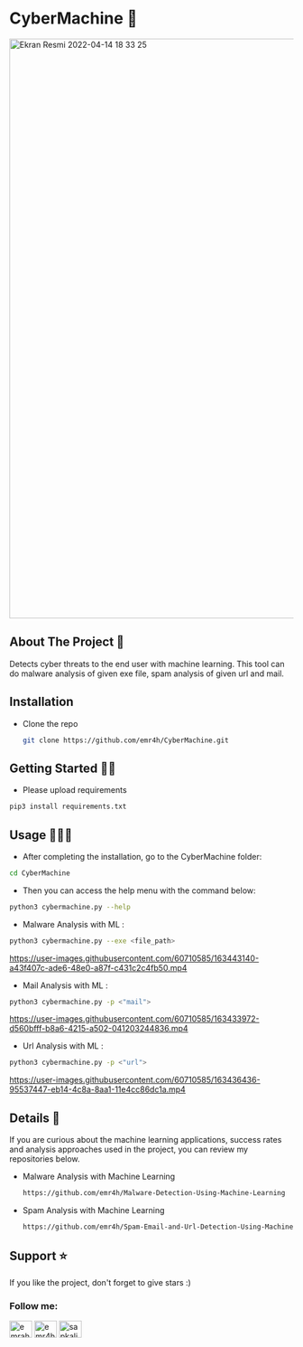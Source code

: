 # CyberMachine 🤖
<img width="1026" alt="Ekran Resmi 2022-04-14 18 33 25" src="https://user-images.githubusercontent.com/60710585/163424431-3da87b14-2053-4733-bb85-d1bf62b31690.png">

<!-- ABOUT THE PROJECT -->
## About The Project 📰
 Detects cyber threats to the end user with machine learning. This tool can do malware analysis of given exe file, spam analysis of given url and mail.
 
  ## Installation

* Clone the repo
 
   ```sh
   git clone https://github.com/emr4h/CyberMachine.git
   ```
<!-- GETTING STARTED -->
## Getting Started 🕵️‍♂️
 * Please upload requirements

```sh
pip3 install requirements.txt
```
   
<!-- USAGE EXAMPLES -->
## Usage 👨🏻‍💻

* After completing the installation, go to the CyberMachine folder:
```sh
cd CyberMachine
```
* Then you can access the help menu with the command below:
```sh
python3 cybermachine.py --help
```
* Malware Analysis with ML :
```sh
python3 cybermachine.py --exe <file_path> 
```

https://user-images.githubusercontent.com/60710585/163443140-a43f407c-ade6-48e0-a87f-c431c2c4fb50.mp4


* Mail Analysis with ML :
```sh
python3 cybermachine.py -p <"mail"> 
```

https://user-images.githubusercontent.com/60710585/163433972-d560bfff-b8a6-4215-a502-041203244836.mp4


* Url Analysis with ML :
```sh
python3 cybermachine.py -p <"url"> 
```

https://user-images.githubusercontent.com/60710585/163436436-95537447-eb14-4c8a-8aa1-11e4cc86dc1a.mp4


<!-- Details -->
## Details 👀

If you are curious about the machine learning applications, success rates and analysis approaches used in the project, you can review my repositories below.


* Malware Analysis with Machine Learning
 
   ```sh
   https://github.com/emr4h/Malware-Detection-Using-Machine-Learning
   ```
* Spam Analysis with Machine Learning
 
   ```sh
   https://github.com/emr4h/Spam-Email-and-Url-Detection-Using-Machine-Learning 
   ```

<!-- Support -->
## Support ⭐️

If you like the project, don't forget to give stars :)


<h3 align="left">Follow me:</h3>
<p align="left">
<a href="https://twitter.com/emrahyldrw" target="blank"><img align="center" src="https://raw.githubusercontent.com/rahuldkjain/github-profile-readme-generator/master/src/images/icons/Social/twitter.svg" alt="emrahyldrw" height="30" width="40" /></a>
<a href="https://linkedin.com/in/emr4h" target="blank"><img align="center" src="https://raw.githubusercontent.com/rahuldkjain/github-profile-readme-generator/master/src/images/icons/Social/linked-in-alt.svg" alt="emr4h" height="30" width="40" /></a>
<a href="https://instagram.com/sapkalihacker" target="blank"><img align="center" src="https://raw.githubusercontent.com/rahuldkjain/github-profile-readme-generator/master/src/images/icons/Social/instagram.svg" alt="sapkalihacker" height="30" width="40" /></a>
</p>

